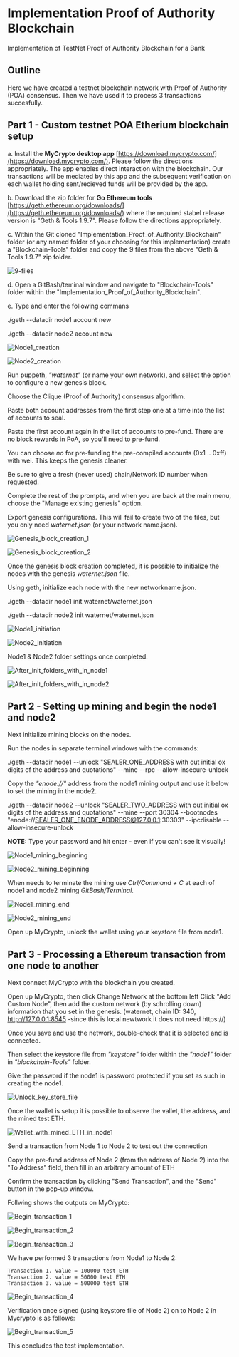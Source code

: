 # Implementation Proof of Authority Blockchain
Implementation of TestNet Proof of Authority Blockchain for a Bank

## Outline

Here we have created a testnet blockchain network with Proof of Authority (POA) consensus. Then we have used it to process 3 transactions succesfully.

## Part 1 - Custom testnet POA Etherium blockchain setup

a. Install the **MyCrypto desktop app** [https://download.mycrypto.com/](https://download.mycrypto.com/). Please follow the directions appropriately. The app enables direct interaction with the blockchain. Our transactions will be mediated by this app and the subsequent verification on each wallet holding sent/recieved funds will be provided by the app. 

b. Download the zip folder for **Go Ethereum tools** [https://geth.ethereum.org/downloads/](https://geth.ethereum.org/downloads/) where the required stabel release version is "Geth & Tools 1.9.7". Please follow the directions appropriately. 

c. Within the Git cloned "Implementation_Proof_of_Authority_Blockchain" folder (or any named folder of your choosing for this implementation) create a "Blockchain-Tools" folder and copy the 9 files from the above "Geth & Tools 1.9.7" zip folder.

![9-files](Screenshots\9-files.jpg)

d. Open a GitBash/teminal window and navigate to "Blockchain-Tools" folder within the "Implementation_Proof_of_Authority_Blockchain".

e. Type and enter the following commans 

./geth --datadir node1 account new

./geth --datadir node2 account new

![Node1_creation](Screenshots\Node1_creation.jpg)

![Node2_creation](Screenshots\Node2_creation.jpg)

Run puppeth, *"waternet"* (or name your own network), and select the option to configure a new genesis block.

Choose the Clique (Proof of Authority) consensus algorithm.

Paste both account addresses from the first step one at a time into the list of accounts to seal.

Paste the first account again in the list of accounts to pre-fund. There are no block rewards in PoA, so you'll need to pre-fund.

You can choose *no* for pre-funding the pre-compiled accounts (0x1 .. 0xff) with wei. This keeps the genesis cleaner.

Be sure to give a fresh (never used) chain/Network ID number when requested.

Complete the rest of the prompts, and when you are back at the main menu, choose the "Manage existing genesis" option.

Export genesis configurations. This will fail to create two of the files, but you only need *waternet.json* (or your network name.json).

![Genesis_block_creation_1](Screenshots\Genesis_block_creation_1.jpg)

![Genesis_block_creation_2](Screenshots\Genesis_block_creation_2.jpg)

Once the genesis block creation completed, it is possible to initialize the nodes with the genesis *waternet.json* file.

Using geth, initialize each node with the new networkname.json.

./geth --datadir node1 init waternet/waternet.json

./geth --datadir node2 init waternet/waternet.json

![Node1_initiation](Screenshots\Node1_initiation.jpg)

![Node2_initiation](Screenshots\Node2_initiation.jpg)

Node1 & Node2 folder settings once completed:

![After_init_folders_with_in_node1](Screenshots\After_init_folders_with_in_node1.jpg)

![After_init_folders_with_in_node2](Screenshots\After_init_folders_with_in_node2.jpg)

## Part 2 - Setting up mining and begin the node1 and node2

Next initialize mining blocks on the nodes.

Run the nodes in separate terminal windows with the commands:

./geth --datadir node1 --unlock "SEALER_ONE_ADDRESS with out initial ox digits of the address and quotations" --mine --rpc --allow-insecure-unlock

Copy the *"enode://"* address from the node1 mining output and use it below to set the mining in the node2.

./geth --datadir node2 --unlock "SEALER_TWO_ADDRESS with out initial ox digits of the address and quotations" --mine --port 30304 --bootnodes "enode://SEALER_ONE_ENODE_ADDRESS@127.0.0.1:30303" --ipcdisable --allow-insecure-unlock

**NOTE:** Type your password and hit enter - even if you can't see it visually!

![Node1_mining_beginning](Screenshots\Node1_mining_beginning.jpg)

![Node2_mining_beginning](Screenshots\Node2_mining_beginning.jpg)

When needs to terminate the mining use *Ctrl/Command + C* at each of node1 and node2 mining *GitBash/Terminal*.

![Node1_mining_end](Screenshots\Node1_mining_end.jpg)

![Node2_mining_end](Screenshots\Node2_mining_end.jpg)

Open up MyCrypto, unlock the wallet using your keystore file from node1.  

## Part 3 - Processing a Ethereum transaction from one node to another 

Next connect MyCrypto with the blockchain you created. 

Open up MyCrypto, then click Change Network at the bottom left
Click "Add Custom Node", then add the custom network (by schrolling down) information that you set in the genesis. (waternet, chain ID: 340, http://127.0.0.1:8545 -since this is local newtwork it does not need https://)

Once you save and use the network, double-check that it is selected and is connected.

Then select the keystore file from *"keystore"* folder within the *"node1"* folder in *"blockchain-Tools"* folder. 

Give the password if the node1 is password protected if you set as such in creating the node1.

![Unlock_key_store_file](Screenshots\Unlock_key_store_file.jpg)

Once the wallet is setup it is possible to observe the vallet, the address, and the mined test ETH.

![Wallet_with_mined_ETH_in_node1](Screenshots\Wallet_with_mined_ETH_in_node1.jpg)


Send a transaction from Node 1 to Node 2 to test out the connection

Copy the pre-fund address of Node 2 (from the address of Node 2) into the "To Address" field, then fill in an arbitrary amount of ETH

Confirm the transaction by clicking "Send Transaction", and the "Send" button in the pop-up window.

Follwing shows the outputs on MyCrypto:

![Begin_transaction_1](Screenshots\Begin_transaction_1.jpg)

![Begin_transaction_2](Screenshots\Begin_transaction_2.jpg)

![Begin_transaction_3](Screenshots\Begin_transaction_3.jpg)

We have performed 3 transactions from Node1 to Node 2:

    Transaction 1. value = 100000 test ETH
    Transaction 2. value = 50000 test ETH
    Transaction 3. value = 500000 test ETH

![Begin_transaction_4](Screenshots\Begin_transaction_4.jpg)

Verification once signed (using keystore file of Node 2) on to Node 2 in Mycrypto is as follows:

![Begin_transaction_5](Screenshots\Begin_transaction_5.jpg)

This concludes the test implementation.
